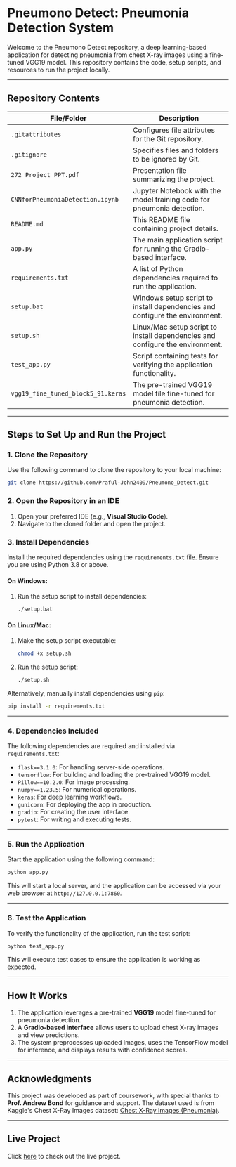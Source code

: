 # Pneumono Detect: Pneumonia Detection System

Welcome to the Pneumono Detect repository, a deep learning-based application for detecting pneumonia from chest X-ray images using a fine-tuned VGG19 model. This repository contains the code, setup scripts, and resources to run the project locally.

---

## **Repository Contents**

| File/Folder                     | Description                                                                 |
|----------------------------------|-----------------------------------------------------------------------------|
| `.gitattributes`                | Configures file attributes for the Git repository.                          |
| `.gitignore`                    | Specifies files and folders to be ignored by Git.                          |
| `272 Project PPT.pdf`           | Presentation file summarizing the project.                                 |
| `CNNforPneumoniaDetection.ipynb`| Jupyter Notebook with the model training code for pneumonia detection.      |
| `README.md`                     | This README file containing project details.                               |
| `app.py`                        | The main application script for running the Gradio-based interface.        |
| `requirements.txt`              | A list of Python dependencies required to run the application.             |
| `setup.bat`                     | Windows setup script to install dependencies and configure the environment.|
| `setup.sh`                      | Linux/Mac setup script to install dependencies and configure the environment.|
| `test_app.py`                   | Script containing tests for verifying the application functionality.        |
| `vgg19_fine_tuned_block5_91.keras`| The pre-trained VGG19 model file fine-tuned for pneumonia detection.      |

---

## **Steps to Set Up and Run the Project**

### **1. Clone the Repository**
Use the following command to clone the repository to your local machine:

```bash
git clone https://github.com/Praful-John2409/Pneumono_Detect.git
```

### **2. Open the Repository in an IDE**
1. Open your preferred IDE (e.g., **Visual Studio Code**).
2. Navigate to the cloned folder and open the project.

### **3. Install Dependencies**
Install the required dependencies using the `requirements.txt` file. Ensure you are using Python 3.8 or above.

#### On Windows:
1. Run the setup script to install dependencies:
   ```bash
   ./setup.bat
   ```

#### On Linux/Mac:
1. Make the setup script executable:
   ```bash
   chmod +x setup.sh
   ```
2. Run the setup script:
   ```bash
   ./setup.sh
   ```

Alternatively, manually install dependencies using `pip`:
```bash
pip install -r requirements.txt
```

---

### **4. Dependencies Included**
The following dependencies are required and installed via `requirements.txt`:
- `flask==3.1.0`: For handling server-side operations.
- `tensorflow`: For building and loading the pre-trained VGG19 model.
- `Pillow==10.2.0`: For image processing.
- `numpy==1.23.5`: For numerical operations.
- `keras`: For deep learning workflows.
- `gunicorn`: For deploying the app in production.
- `gradio`: For creating the user interface.
- `pytest`: For writing and executing tests.

---

### **5. Run the Application**
Start the application using the following command:

```bash
python app.py
```

This will start a local server, and the application can be accessed via your web browser at `http://127.0.0.1:7860`.

---

### **6. Test the Application**
To verify the functionality of the application, run the test script:

```bash
python test_app.py
```

This will execute test cases to ensure the application is working as expected.

---

## **How It Works**
1. The application leverages a pre-trained **VGG19** model fine-tuned for pneumonia detection.
2. A **Gradio-based interface** allows users to upload chest X-ray images and view predictions.
3. The system preprocesses uploaded images, uses the TensorFlow model for inference, and displays results with confidence scores.

---

## **Acknowledgments**
This project was developed as part of coursework, with special thanks to **Prof. Andrew Bond** for guidance and support. The dataset used is from Kaggle's Chest X-Ray Images dataset: [Chest X-Ray Images (Pneumonia)](https://www.kaggle.com/paultimothymooney/chest-xray-pneumonia).

---
## **Live Project**
Click [here](https://huggingface.co/spaces/SoulMind01/PneumoniaDetection) to check out the live project.
